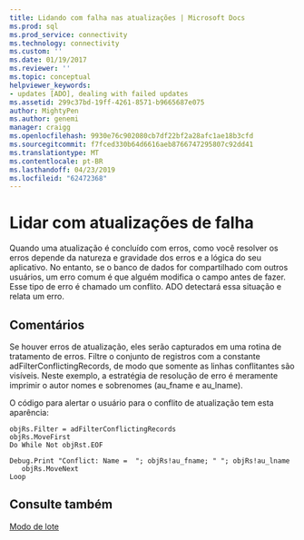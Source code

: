 ```yaml
---
title: Lidando com falha nas atualizações | Microsoft Docs
ms.prod: sql
ms.prod_service: connectivity
ms.technology: connectivity
ms.custom: ''
ms.date: 01/19/2017
ms.reviewer: ''
ms.topic: conceptual
helpviewer_keywords:
- updates [ADO], dealing with failed updates
ms.assetid: 299c37bd-19ff-4261-8571-b9665687e075
author: MightyPen
ms.author: genemi
manager: craigg
ms.openlocfilehash: 9930e76c902080cb7df22bf2a28afc1ae18b3cfd
ms.sourcegitcommit: f7fced330b64d6616aeb8766747295807c92dd41
ms.translationtype: MT
ms.contentlocale: pt-BR
ms.lasthandoff: 04/23/2019
ms.locfileid: "62472368"
---
```

# <a name="dealing-with-failed-updates"></a>Lidar com atualizações de falha
Quando uma atualização é concluído com erros, como você resolver os erros depende da natureza e gravidade dos erros e a lógica do seu aplicativo. No entanto, se o banco de dados for compartilhado com outros usuários, um erro comum é que alguém modifica o campo antes de fazer. Esse tipo de erro é chamado um conflito. ADO detectará essa situação e relata um erro.  
  
## <a name="remarks"></a>Comentários  
 Se houver erros de atualização, eles serão capturados em uma rotina de tratamento de erros. Filtre o conjunto de registros com a constante adFilterConflictingRecords, de modo que somente as linhas conflitantes são visíveis. Neste exemplo, a estratégia de resolução de erro é meramente imprimir o autor nomes e sobrenomes (au_fname e au_lname).  
  
 O código para alertar o usuário para o conflito de atualização tem esta aparência:  
  
```  
objRs.Filter = adFilterConflictingRecords  
objRs.MoveFirst  
Do While Not objRst.EOF  
   Debug.Print "Conflict: Name =  "; objRs!au_fname; " "; objRs!au_lname  
   objRs.MoveNext  
Loop  
```  
  
## <a name="see-also"></a>Consulte também  
 [Modo de lote](../../../ado/guide/data/batch-mode.md)
